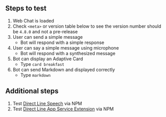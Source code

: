 ## Steps to test

1. Web Chat is loaded
1. Check `<meta>` or version table below to see the version number should be `4.8.0` and not a pre-release
1. User can send a simple message
   - Bot will respond with a simple response
1. User can say a simple message using microphone
   - Bot will respond with a synthesized message
1. Bot can display an Adaptive Card
   - Type `card breakfast`
1. Bot can send Markdown and displayed correctly
   - Type `markdown`

## Additional steps

1. Test [Direct Line Speech](index.html?customization=direct-line-speech) via NPM
1. Test [Direct Line App Service Extension](index.html?customization=direct-line-app-service-extension) via NPM
